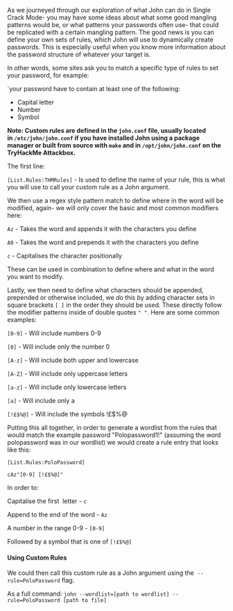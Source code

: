 As we journeyed through our exploration of what John can do in Single Crack Mode- you may have some ideas about what some good mangling patterns would be, or what patterns your passwords often use- that could be replicated with a certain mangling pattern. The good news is you can define your own sets of rules, which John will use to dynamically create passwords. This is especially useful when you know more information about the password structure of whatever your target is.

In other words, some sites ask you to match a specific type of rules to set your password, for example:

`your password have to contain at least one of the following:

- Capital letter
- Number
- Symbol 

**Note: Custom rules are defined in the `john.conf` file, usually located in `/etc/john/john.conf` if you have installed John using a package manager or built from source with `make` and in `/opt/john/john.conf` on the TryHackMe Attackbox.**

The first line:

`[List.Rules:THMRules]` - Is used to define the name of your rule, this is what you will use to call your custom rule as a John argument.

We then use a regex style pattern match to define where in the word will be modified, again- we will only cover the basic and most common modifiers here:

`Az` - Takes the word and appends it with the characters you define  

`A0` - Takes the word and prepends it with the characters you define  

`c` - Capitalises the character positionally  

These can be used in combination to define where and what in the word you want to modify.

Lastly, we then need to define what characters should be appended, prepended or otherwise included, we do this by adding character sets in square brackets `[ ]` in the order they should be used. These directly follow the modifier patterns inside of double quotes `" "`. Here are some common examples:

`[0-9]` - Will include numbers 0-9  

`[0]` - Will include only the number 0  

`[A-z]` - Will include both upper and lowercase  

`[A-Z]` - Will include only uppercase letters  

`[a-z]` - Will include only lowercase letters  

`[a]` - Will include only a  

`[!£$%@]` - Will include the symbols !£$%@  

Putting this all together, in order to generate a wordlist from the rules that would match the example password "Polopassword1!" (assuming the word polopassword was in our wordlist) we would create a rule entry that looks like this:

`[List.Rules:PoloPassword]`

`cAz"[0-9] [!£$%@]"`

  

In order to:

Capitalise the first  letter - `c`

Append to the end of the word - `Az`

A number in the range 0-9 - `[0-9]`

Followed by a symbol that is one of `[!£$%@]`

  

#### Using Custom Rules

We could then call this custom rule as a John argument using the  `--rule=PoloPassword` flag.  

As a full command: `john --wordlist=[path to wordlist] --rule=PoloPassword [path to file]`